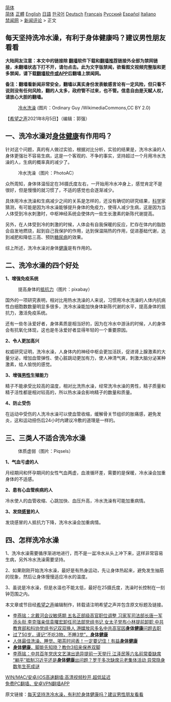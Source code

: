  <!-- 面包屑导航 --> <div class="breadcrumb"><!-- GTranslate: https://gtranslate.io/ -->  <div class="switcher notranslate">  <div class="selected">  <a href="#" onclick="return false;"> 简体</a>  </div>  <div class="option">  <a href="https://www.bannedbook.org" onclick="doGTranslate('zh-CN|zh-CN');jQuery('div.switcher div.selected a').html(jQuery(this).html());return false;" title="简体中文" class="nturl selected"> 简体</a>  <a href="https://www.bannedbook.org/zh-tw/" onclick="doGTranslate('zh-CN|zh-TW');jQuery('div.switcher div.selected a').html(jQuery(this).html());return false;" title="繁體中文" class="nturl"> 正體</a>  <a href="https://www.bannedbook.org/en/" onclick="doGTranslate('zh-CN|en');jQuery('div.switcher div.selected a').html(jQuery(this).html());return false;" title="English" class="nturl"> English</a>  <a href="https://www.bannedbook.org/ja/" onclick="doGTranslate('zh-CN|ja');jQuery('div.switcher div.selected a').html(jQuery(this).html());return false;" title="日本語" class="nturl"> 日語</a>  <a href="https://www.bannedbook.org/ko/" onclick="doGTranslate('zh-CN|ko');jQuery('div.switcher div.selected a').html(jQuery(this).html());return false;" title="한국어" class="nturl"> 한국어</a>  <a href="https://www.bannedbook.org/de/" onclick="doGTranslate('zh-CN|de');jQuery('div.switcher div.selected a').html(jQuery(this).html());return false;" title="Deutsch" class="nturl"> Deutsch</a>  <a href="https://www.bannedbook.org/fr/" onclick="doGTranslate('zh-CN|fr');jQuery('div.switcher div.selected a').html(jQuery(this).html());return false;" title="Français" class="nturl"> Français</a>  <a href="https://www.bannedbook.org/ru/" onclick="doGTranslate('zh-CN|ru');jQuery('div.switcher div.selected a').html(jQuery(this).html());return false;" title="Русский" class="nturl"> Русский</a>  <a href="https://www.bannedbook.org/es/" onclick="doGTranslate('zh-CN|es');jQuery('div.switcher div.selected a').html(jQuery(this).html());return false;" title="Español" class="nturl"> Español</a>  <a href="https://www.bannedbook.org/it/" onclick="doGTranslate('zh-CN|it');jQuery('div.switcher div.selected a').html(jQuery(this).html());return false;" title="Italiano" class="nturl"> Italiano</a>  </div>  </div>      <div class='breadcrumb-sub'><!-- Breadcrumb NavXT 6.3.0 --> <a href="https://www.bannedbook.org/" class="home">禁闻网</a> &gt; <a href="https://www.bannedbook.org/bnews/comments/" class="category">新闻评论</a> &gt; 正文</div></div><h2>每天坚持洗冷水澡，有利于身体健康吗？建议男性朋友看看</h2> <p class="notice"><b>大陆网友注意：本文中的链接除 <a href="https://github.com/bannedbook/fanqiang" >翻墙</a>软件下载和<a href="https://github.com/killgcd/justmysocks/blob/master/README.md">翻墙推荐</a>链接外全部为禁网链接，未翻墙状态下打不开，请勿点击。此为文字版禁闻，欲看图文视频完整版和更多禁闻，请下载<a href="https://github.com/bannedbook/fanqiang">翻墙软件或APP</a>后翻墙上禁闻网。</p><p>备注：翻墙看新闻非常安全，翻墙以真实身份发表敏感言论有一定风险，但只看不说则没有任何风险，翻的人太多，政府管不过来，也不管。信息自由是天赋人权，请放心大胆的翻墙。</b></p>  <div class="entry"> <figure><figcaption><a href="https://www.bannedbook.org/bnews/tag/%E5%86%B7%E6%B0%B4/" class="st_tag internal_tag" rel="tag" title="标签 冷水 下的日志">冷水</a><a href="https://www.bannedbook.org/bnews/tag/%e6%b4%97%e6%be%a1/" class="st_tag internal_tag" rel="tag" title="标签 洗澡 下的日志">洗澡</a>  (图片：Ordinary Guy /WikimediaCommons,CC BY 2.0)</figcaption></figure> <p>【<span class='wp_keywordlink_affiliate'><a href="https://www.soundofhope.org" title="希望之声" target="_blank">希望之声</a></span>2021年8月5日】（编辑：郭强）</p> <h2>一、洗冷水澡对<a href="https://www.bannedbook.org/bnews/tag/%E8%BA%AB%E4%BD%93%E5%81%A5%E5%BA%B7/" class="st_tag internal_tag" rel="tag" title="标签 身体健康 下的日志">身体健康</a>有作用吗？</h2> <p>针对这个问题，真的有人做过实验，根据对比分析，实验的结果是，洗冷水澡的人身体更强壮不容易生病，这是一个客观的、不争的事实，坚持超过一个月用冷水洗澡的人，生病的概率真的减少了。</p> <figure><figcaption>冷水洗澡（图片：PhotoAC）</figcaption></figure> <p>众所周知，身体体温恒定在36摄氏度左右，一开始用冷水冲身上，感觉肯定不是很好，但是慢慢的就习惯了，不适的感觉也会逐渐减少。</p> <p>具体用冷水洗澡和生病减少之间的关系是怎样的，还没有确切的研究结果，<span class='wp_keywordlink'><a href="https://www.bannedbook.org/forum11/topic309.html" title="禁片：“科学”的棍子" target="_blank">科学</a></span>家猜测，有可能是因为冷水澡能够提升身体的免疫力，使得人减少生病，这是因为当人体受到冷水刺激时，中枢神经系统会使体内一些生长激素的新陈代谢提高。</p> <p>另外，在人体受到冷的刺激的时候，人体会有自我保暖的反应，贮存在体内的脂肪会自发地燃烧，起到自己我保护的作用，达到保温隔热的作用，促进基础代谢，达到减肥和降低三高、预防<a href="https://www.bannedbook.org/bnews/tag/%e7%b3%96%e5%b0%bf%e7%97%85/" class="st_tag internal_tag" rel="tag" title="标签 糖尿病 下的日志">糖尿病</a>的效果。</p> <p>综上所述，洗冷水澡对身体<a href="https://www.bannedbook.org/bnews/tag/%e5%81%a5%e5%ba%b7/" class="st_tag internal_tag" rel="tag" title="标签 健康 下的日志">健康</a>是有作用的。</p>  <h2>二、洗冷水澡的四个好处</h2> <p><strong>1、增强免疫系统</strong></p> <figure><figcaption>提高身体的<a href="https://www.bannedbook.org/bnews/tag/%E6%8A%B5%E6%8A%97%E5%8A%9B/" class="st_tag internal_tag" rel="tag" title="标签 抵抗力 下的日志">抵抗力</a>（图片：pixabay）</figcaption></figure> <p>国外的一项研究表明，相对比用热水洗澡的人来说，习惯用冷水洗澡的人体内抗病性白细胞数数量明显多很多，洗冷水澡能加快身体新陈代谢的水平，提高身体的抵抗力，激活免疫系统。</p> <p>还有一些冬泳爱好者，身体素质是相当好的，因为在冷水中游泳的时候，人的身体会有抗氧化体现，这也是冬泳爱好者显得年轻的一个重要原因。</p> <p><strong>2、令人更加高兴</strong></p> <p>权威研究证明，洗冷水澡，人身体内的神经中枢会更加活跃，促进肾上腺激素的大量分泌，增加血管弹性、使心脏跳动更加有力，使人神清气爽，刺激大脑分泌某种激素，给人愉悦的感觉。</p> <p><strong>3、增强<a href="https://www.bannedbook.org/bnews/tag/%E7%94%B7%E6%80%A7/" class="st_tag internal_tag" rel="tag" title="标签 男性 下的日志">男性</a>生殖能力</strong></p>  <p>精子不能承受比较高的温度，相对比洗热水澡，经常洗冷水澡的男性，精子质量和精子活性都是相对较高的，所以热水澡会影响精子的数量和质量。</p> <p><strong>4、防止受伤</strong></p> <p>在运动中受伤的人洗冷水澡可以使血管收缩，缓解骨关节组织的胀痛感，避免发炎，这和运动扭伤后24小时内建议冷敷的道理是一样的。</p> <h2>三、三类人不适合洗冷水澡</h2> <figure><figcaption>体质虚弱（图片：Piqsels）</figcaption></figure> <p><strong>1、气血亏虚的人</strong></p> <p>月经期间和怀孕期间的女性气血两虚，血液循环差，需要的是保暖，冷水澡会加重身体的不适感。</p> <p><strong>2、患有心血管疾病的人</strong></p>  <p>冷水使人的血管收缩、心跳加快、血压升高，冷水洗澡有可能加重病情。</p> <p><strong>3、发烧<a href="https://www.bannedbook.org/bnews/tag/%E6%84%9F%E5%86%92/" class="st_tag internal_tag" rel="tag" title="标签 感冒 下的日志">感冒</a>的人</strong></p> <p>发烧感冒的人抵抗力下降，洗冷水澡会加重病情。</p> <h2>四、怎样洗冷水澡</h2> <p>1、洗冷水澡需要循序渐进地进行，而不是一盆冷水从头上冲下来，这样非常容易生病，另外冷水洗澡需要坚持。</p> <p>2、如果刚刚开始洗冷水澡，最好是有热身运动，先让身体热起来，避免发生抽筋的现象，然后让身体慢慢适应冷水的温度。</p> <p>3、虽说是冷水澡，但是水温也不能太低，最好在25摄氏度，洗澡时长控制在一刻钟范围之内。</p>  <p>本文章或节目经<a href="https://www.bannedbook.org/bnews/tag/%e5%b8%8c%e6%9c%9b%e4%b9%8b%e5%a3%b0/" class="st_tag internal_tag" rel="tag" title="标签 希望之声 下的日志">希望之声</a>编辑制作，转载请注明希望之声并包含原文标题及链接。 </p> <ul class='op-related-articles' title='相关阅读'> <li><a href='https://www.bannedbook.org/bnews/comments/20210805/1600741.html' target='_blank'>李燕铭：北戴河会议敏感期 五名正部级高官职位调整 习家军司法部长唐一军添头衔 李克强亲信袁曙宏卸任司法部党组书记 女太子党布小林提前卸职 中共教育部和科协党组书记双双换人 港媒放风多名中共高官因<b>身体健康</b>问题去职</a></li> <li><a href='https://www.bannedbook.org/bnews/health/20210718/1589519.html' target='_blank'>过了50岁，谨记“不吃3物，不睡3觉”，<b>身体健康</b></a></li> <li><a href='https://www.bannedbook.org/bnews/health/20210716/1588365.html' target='_blank'>人体最佳洗澡、睡觉、喝茶时间表！一定要记住！有益<b>身体健康</b></a></li> <li><a href='https://www.bannedbook.org/bnews/health/20210708/1582967.html' target='_blank'><b>身体健康</b>，脚能先知晓？教你3招来保养双脚</a></li> <li><a href='https://www.bannedbook.org/bnews/comments/20210629/1576491.html' target='_blank'>李燕铭：中共百年党庆文艺演出诡异提前一天举行 江泽民等六名前常委缺席 “躺平”抵制习近平还是<b>身体健康</b>出问题？罗干多次缺席元老集体活动 异常隐身数年生死成谜</a></li> </ul> <p class="texttj"> <a href="https://github.com/bannedbook/fanqiang/wiki/V2ray%E6%9C%BA%E5%9C%BA" target="_blank">WIN/MAC/安卓/iOS高速翻墙:高清视频秒开,超低延迟</a><br/> <a href="https://github.com/bannedbook/fanqiang/wiki/%E7%A6%81%E9%97%BB%E7%BD%91%E5%AE%89%E5%8D%93%E7%BF%BB%E5%A2%99%E6%96%B0%E9%97%BBAPP" target="_blank">免费PC翻墙、安卓VPN翻墙APP</a></p><p>原文链接：<a class="src_link"  href="https://www.soundofhope.org/post/531932" target="_blank">每天坚持洗冷水澡，有利於身体健康吗？建议男性朋友看看</a></p><a name='sharetosocial'></a>  <div style="margin-bottom:5px;padding-bottom:5px;clear:both"> <div id="archive-pix-1" class="banner-ads"> <!-- AuctionX Display platform tag START --> <div id="26318x728x90x621x_ADSLOT2" clicktrack="%%CLICK_URL_ESC%%"></div> <!-- AuctionX Display platform tag END --> </div> <div id="archive-pix-2" class="banner-ads"> <!-- AuctionX Display platform tag START --> <div id="26315x300x250x621x_ADSLOT2" clicktrack="%%CLICK_URL_ESC%%"></div> <!-- AuctionX Display platform tag END --> </div> </div>  <div id="archive-pix-1" class="banner-ads"> <!-- AuctionX Display platform tag START --> <div id="26318x728x90x621x_ADSLOT3" clicktrack="%%CLICK_URL_ESC%%"></div> <!-- AuctionX Display platform tag END --> </div> </div><!--END ENTRY--> 